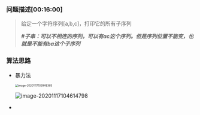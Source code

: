 ### 问题描述[00:16:00]

> 给定一个字符序列[a,b,c]，打印它的所有子序列
>
> ***#子串：可以不相连的序列，可以有ac这个序列。但是序列位置不能变，也就是不能有ba这个子序列***

### 算法思路

- 暴力法

  <img src="https://i.loli.net/2021/01/09/Vx5bh7OyAnQqrRS.png" alt="image-20201117103946365" style="zoom: 50%;" />

  ![image-20201117104614798](https://i.loli.net/2021/01/09/1LExbSZJDKusRmA.png)

- 